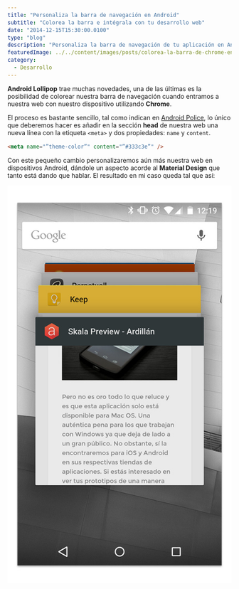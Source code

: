 ```yaml
---
title: "Personaliza la barra de navegación en Android"
subtitle: "Colorea la barra e intégrala con tu desarrollo web"
date: "2014-12-15T15:30:00.0100"
type: "blog"
description: "Personaliza la barra de navegación de tu aplicación en Android"
featuredImage: ../../content/images/posts/colorea-la-barra-de-chrome-en-android-1.jpg
category:
  - Desarrollo
---
```


**Android Lollipop** trae muchas novedades, una de las últimas es la posibilidad de colorear nuestra barra de navegación cuando entramos a nuestra web con nuestro dispositivo utilizando **Chrome**.

El proceso es bastante sencillo, tal como indican en [Android Police](https://www.androidpolice.com/2014/11/10/chrome-v39-on-lollipop-supports-custom-multitasking-headerstatus-bar-colors-with-a-simple-html-tag/), lo único que deberemos hacer es añadir en la sección **head** de nuestra web una nueva línea con la etiqueta `<meta>` y dos propiedades: `name` y `content`.

```html
<meta name="”theme-color”" content="”#333c3e”" />
```

Con este pequeño cambio personalizaremos aún más nuestra web en dispositivos Android, dándole un aspecto acorde al **Material Design** que tanto está dando que hablar. El resultado en mi caso queda tal que así:

![Imagen de ejemplo](/../../content/images/posts/colorea-la-barra-de-chrome-en-android-2.jpg)
